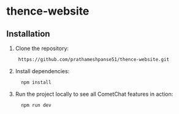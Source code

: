 # thence-website

 ## Installation
1. Clone the repository:
    ```sh
     https://github.com/prathameshpanse51/thence-website.git
    ```
2. Install dependencies:
    ```sh
      npm install
    ```
3. Run the project locally to see all CometChat features in action:
    ```
      npm run dev
    ```
